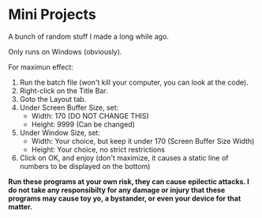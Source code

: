 # Mini Projects
A bunch of random stuff I made a long while ago.

Only runs on Windows (obviously).

For maximun effect:
1. Run the batch file (won't kill your computer, you can look at the code).
2. Right-click on the Title Bar.
3. Goto the Layout tab.
4. Under Screen Buffer Size, set:
   * Width: 170 (DO NOT CHANGE THIS)
   * Height: 9999 (Can be changed)
5. Under Window Size, set:
   * Width: Your choice, but keep it under 170 (Screen Buffer Size Width)
   * Height: Your choice, no strict restrictions
6. Click on OK, and enjoy (don't maximize, it causes a static line of numbers to be displayed on the bottom)

**Run these programs at your own risk, they can cause epilectic attacks. I do not take any responsibilty for any damage or injury that these programs may cause toy yo, a bystander, or even your device for that matter.**
